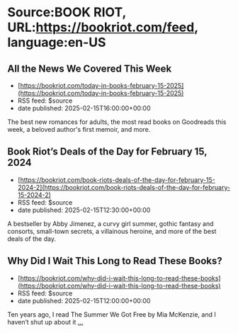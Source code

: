 # Source:BOOK RIOT, URL:https://bookriot.com/feed, language:en-US

## All the News We Covered This Week
 - [https://bookriot.com/today-in-books-february-15-2025](https://bookriot.com/today-in-books-february-15-2025)
 - RSS feed: $source
 - date published: 2025-02-15T16:00:00+00:00

The best new romances for adults, the most read books on Goodreads this week, a beloved author's first memoir, and more.

## Book Riot’s Deals of the Day for February 15, 2024
 - [https://bookriot.com/book-riots-deals-of-the-day-for-february-15-2024-2](https://bookriot.com/book-riots-deals-of-the-day-for-february-15-2024-2)
 - RSS feed: $source
 - date published: 2025-02-15T12:30:00+00:00

A bestseller by Abby Jimenez, a curvy girl summer, gothic fantasy and consorts, small-town secrets, a villainous heroine, and more of the best deals of the day.

## Why Did I Wait This Long to Read These Books?
 - [https://bookriot.com/why-did-i-wait-this-long-to-read-these-books](https://bookriot.com/why-did-i-wait-this-long-to-read-these-books)
 - RSS feed: $source
 - date published: 2025-02-15T12:00:00+00:00

Ten years ago, I read The Summer We Got Free by Mia McKenzie, and I haven&#8217;t shut up about it <a class="read-more" href="https://bookriot.com/why-did-i-wait-this-long-to-read-these-books/">...</a>

